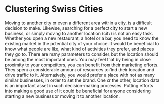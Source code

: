 # Clustering Swiss Cities
Moving to another city or even a different area within a city, is a difficult decision to make. Likewise, searching for a perfect city to start a new business, or simply moving to another location (city) is not an easy task.<br>
Whether you open a new restaurant, a hotel or a bar, you need to know the existing market in the potential city of your choice. It would be beneficial to know what people are like, what kind of activities they prefer, and places they go to. There are many parameters to consider, but the location should be among the most important ones. You may feel that by being in close proximity to your competitors, you can benefit from their marketing efforts. They spent a considerable amount of resources to find their location and drive traffic to it. Alternatively, you would prefer a place with not as many similar businesses, in order to set the brand. One or the other, location data is an important asset in such decision-making processes. Putting efforts into making a good use of it could be beneficial for anyone considering starting a new business or moving it to another location.

